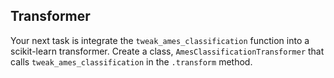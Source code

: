## Transformer

Your next task is integrate the `tweak_ames_classification` function into a scikit-learn transformer. Create a class, `AmesClassificationTransformer` that calls `tweak_ames_classification` in the  `.transform` method.


